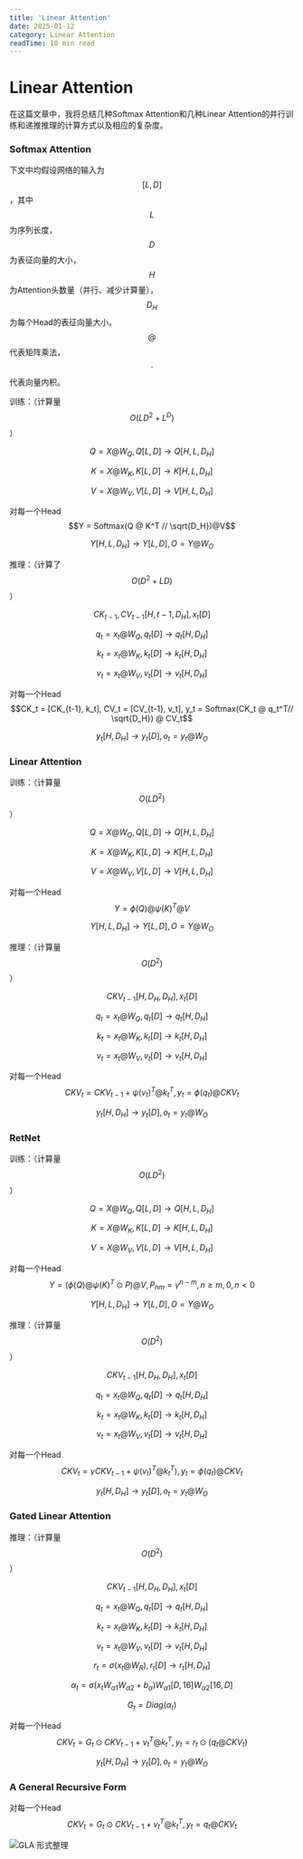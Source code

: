 ```yaml
---
title: 'Linear Attention'
date: 2025-01-12
category: Linear Attention
readTime: 10 min read
---
```


# Linear Attention
在这篇文章中，我将总结几种Softmax Attention和几种Linear Attention的并行训练和递推推理的计算方式以及相应的复杂度。

### Softmax Attention
下文中均假设网络的输入为$$[L, D]$$，其中$$L$$为序列长度，$$D$$为表征向量的大小，$$H$$为Attention头数量（并行、减少计算量），$$D_H$$为每个Head的表征向量大小。$$@$$代表矩阵乘法，$$\cdot$$代表向量内积。

训练：（计算量$$O(LD^2 + L^D)$$）

$$Q = X@W_Q, Q[L, D] \rightarrow Q[H, L, D_H]$$

$$K = X@W_K, K[L, D] \rightarrow K[H, L, D_H]$$

$$V = X@W_V, V[L, D] \rightarrow V[H, L, D_H]$$

对每一个Head $$Y = Softmax(Q @ K^T // \sqrt{D_H})@V$$

$$Y[H, L, D_H] \rightarrow Y[L, D], O = Y@W_O$$

推理：（计算了$$O(D^2 + LD)$$）

$$CK_{t-1}, CV_{t-1}[H, t-1, D_H], x_t[D]$$

$$q_t = x_t@W_Q, q_t[D] \rightarrow  q_t[H, D_H]$$

$$k_t = x_t@W_K, k_t[D] \rightarrow k_t[H, D_H]$$

$$v_t = x_t@W_V, v_t[D] \rightarrow v_t[H, D_H]$$

对每一个Head $$CK_t = [CK_{t-1}, k_t], CV_t = [CV_{t-1}, v_t], y_t = Softmax(CK_t @ q_t^T// \sqrt{D_H}) @ CV_t$$

$$y_t[H, D_H] \rightarrow y_t[D], o_t = y_t@W_O$$

### Linear Attention
训练：（计算量$$O(LD^2)$$）

$$Q = X@W_Q, Q[L, D] \rightarrow Q[H, L, D_H]$$

$$K = X@W_K, K[L, D] \rightarrow K[H, L, D_H]$$

$$V = X@W_V, V[L, D] \rightarrow V[H, L, D_H]$$

对每一个Head $$Y = \phi(Q) @ \psi(K)^T @ V$$

$$Y[H, L, D_H] \rightarrow Y[L, D], O = Y@W_O$$

推理：（计算量$$O(D^2)$$）

$$CKV_{t-1}[H, D_H, D_H], x_t[D]$$

$$q_t = x_t@W_Q, q_t[D] \rightarrow  q_t[H, D_H]$$

$$k_t = x_t@W_K, k_t[D] \rightarrow k_t[H, D_H]$$

$$v_t = x_t@W_V, v_t[D] \rightarrow v_t[H, D_H]$$

对每一个Head $$CKV_t = CKV_{t-1} + \psi(v_t)^T @ k_t^T, y_t = \phi(q_t) @ CKV_t$$

$$y_t[H, D_H] \rightarrow y_t[D], o_t = y_t@W_O$$

### RetNet
训练：（计算量$$O(LD^2)$$）

$$Q = X@W_Q, Q[L, D] \rightarrow Q[H, L, D_H]$$

$$K = X@W_K, K[L, D] \rightarrow K[H, L, D_H]$$

$$V = X@W_V, V[L, D] \rightarrow V[H, L, D_H]$$

对每一个Head $$Y = (\phi(Q) @ \psi(K)^T \odot P) @ V, P_{nm} = \gamma^{n-m}, n \geq m, 0, n < 0$$

$$Y[H, L, D_H] \rightarrow Y[L, D], O = Y@W_O$$

推理：（计算量$$O(D^2)$$）

$$CKV_{t-1}[H, D_H, D_H], x_t[D]$$

$$q_t = x_t@W_Q, q_t[D] \rightarrow  q_t[H, D_H]$$

$$k_t = x_t@W_K, k_t[D] \rightarrow k_t[H, D_H]$$

$$v_t = x_t@W_V, v_t[D] \rightarrow v_t[H, D_H]$$

对每一个Head $$CKV_t = \gamma CKV_{t-1} + \psi(v_t)^T @ k_t^T), y_t = \phi(q_t) @ CKV_t$$

$$y_t[H, D_H] \rightarrow y_t[D], o_t = y_t@W_O$$

### Gated Linear Attention


推理：（计算量$$O(D^2)$$）

$$CKV_{t-1}[H, D_H, D_H], x_t[D]$$

$$q_t = x_t@W_Q, q_t[D] \rightarrow  q_t[H, D_H]$$

$$k_t = x_t@W_K, k_t[D] \rightarrow k_t[H, D_H]$$

$$v_t = x_t@W_V, v_t[D] \rightarrow v_t[H, D_H]$$

$$r_t = \sigma(x_t@W_R), r_t[D] \rightarrow r_t[H, D_H]$$

$$\alpha_t = \sigma(x_tW_{\alpha 1}W_{\alpha 2} + b_{\alpha}) W_{\alpha 1}[D, 16] W_{\alpha 2}[16, D]$$

$$G_t = Diag(\alpha_t)$$

对每一个Head $$CKV_t = G_t \odot CKV_{t-1} + v_t^T @ k_t^T, y_t = r_t \odot (q_t @ CKV_t)$$

$$y_t[H, D_H] \rightarrow y_t[D], o_t = y_t@W_O$$

### A General Recursive Form
对每一个Head $$CKV_t = G_t \odot CKV_{t-1} + v_t^T @ k_t^T, y_t = q_t @ CKV_t$$

![GLA 形式整理](https://darthmurse.github.io/images/GLA-summary.png)
